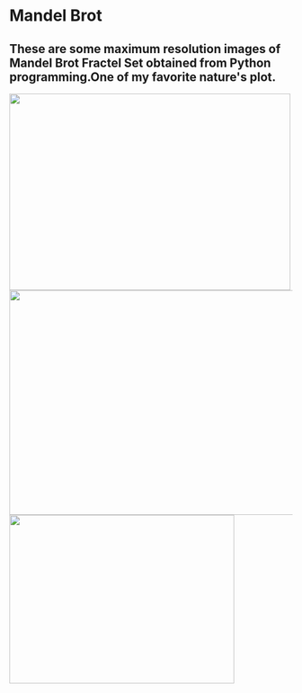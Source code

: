 # Mandel Brot

## These are some maximum resolution images of Mandel Brot Fractel Set obtained from Python programming.One of my favorite nature's plot.

<img height='350px' width='500px' src='https://user-images.githubusercontent.com/46626425/61553131-57a87a00-aa77-11e9-8108-3da4a71bd081.png'>

<img height='400px' width='600px' src='https://user-images.githubusercontent.com/46626425/61553632-752a1380-aa78-11e9-9248-10c7edda6132.png'>

<img height='300px' width='400px' src='https://user-images.githubusercontent.com/46626425/61553542-40b65780-aa78-11e9-9e2d-985bf4df1a6b.png'>

<!-- <img height='300px' width='400px' src=''>

<img height='300px' width='400px' src=''>

<img height='300px' width='400px' src=''> -->
